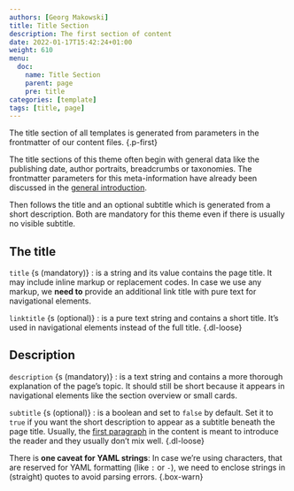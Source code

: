 ```yaml
---
authors: [Georg Makowski]
title: Title Section
description: The first section of content 
date: 2022-01-17T15:42:24+01:00 
weight: 610
menu:
  doc:
    name: Title Section
    parent: page
    pre: title
categories: [template]
tags: [title, page]
---
```


The title section of all templates is generated from parameters in the frontmatter of our content files.
{.p-first}
<!--more-->

The title sections of this theme often begin with general data like the publishing date, author portraits, breadcrumbs or taxonomies. The frontmatter parameters for this meta-information have already been discussed in the [general introduction](/doc/intro).

Then follows the title and an optional subtitle which is generated from a short description. Both are mandatory for this theme even if there is usually no visible subtitle.

## The title

`title` {s (mandatory)}
: is a string and its value contains the page title. It may include inline markup or replacement codes. In case we use any markup, we **need to** provide an additional link title with pure text for navigational elements.

`linktitle` {s (optional)}
: is a pure text string and contains a short title. It’s used in navigational elements instead of the full title.
{.dl-loose}

## Description

`description` {s (mandatory)}
: is a text string and contains a more thorough explanation of the page’s topic. It should still be short because it appears in navigational elements like the section overview or small cards.

`subtitle` {s (optional)}
: is a boolean and set to `false` by default. Set it to `true` if you want the short description to appear as a subtitle beneath the page title. Usually, the [first paragraph](standfirst) in the content is meant to introduce the reader and they usually don’t mix well.
{.dl-loose}

There is **one caveat for YAML strings**: In case we’re using characters, that are reserved for YAML formatting (like `:` or `-`), we need to enclose strings in (straight) quotes to avoid parsing errors.
{.box-warn}